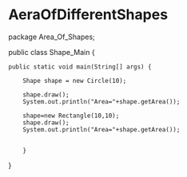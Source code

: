 # AeraOfDifferentShapes

package Area_Of_Shapes;

public class Shape_Main {
	 
    public static void main(String[] args) {
         
        Shape shape = new Circle(10);
         
        shape.draw();
        System.out.println("Area="+shape.getArea());
         
        shape=new Rectangle(10,10);
        shape.draw();
        System.out.println("Area="+shape.getArea());
        
     
        }
 
}

